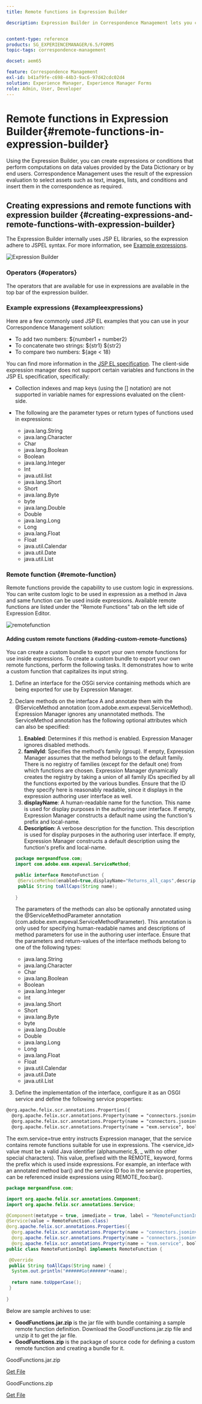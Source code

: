 ```yaml
---
title: Remote functions in Expression Builder

description: Expression Builder in Correspondence Management lets you create expressions and remote functions.


content-type: reference
products: SG_EXPERIENCEMANAGER/6.5/FORMS
topic-tags: correspondence-management

docset: aem65

feature: Correspondence Management
exl-id: b41af9fe-c698-44b3-9ac6-97d42cdc02d4
solution: Experience Manager, Experience Manager Forms
role: Admin, User, Developer
---
```

# Remote functions in Expression Builder{#remote-functions-in-expression-builder}

Using the Expression Builder, you can create expressions or conditions that perform computations on data values provided by the Data Dictionary or by end users. Correspondence Management uses the result of the expression evaluation to select assets such as text, images, lists, and conditions and insert them in the correspondence as required.

## Creating expressions and remote functions with expression builder {#creating-expressions-and-remote-functions-with-expression-builder}

The Expression Builder internally uses JSP EL libraries, so the expression adhere to JSPEL syntax. For more information, see [Example expressions](#exampleexpressions).

![Expression Builder](assets/expressionbuilder.png) 

### Operators {#operators}

The operators that are available for use in expressions are available in the top bar of the expression builder.

### Example expressions {#exampleexpressions}

Here are a few commonly used JSP EL examples that you can use in your Correspondence Management solution:

* To add two numbers: ${number1 + number2}
* To concatenate two strings: ${str1} ${str2}
* To compare two numbers: ${age &lt; 18}

You can find more information in the [JSP EL specification](https://download.oracle.com/otn-pub/jcp/jsp-2.1-fr-spec-oth-JSpec/jsp-2_1-fr-spec-el.pdf). The client-side expression manager does not support certain variables and functions in the JSP EL specification, specifically:

* Collection indexes and map keys (using the [] notation) are not supported in variable names for expressions evaluated on the client-side.
* The following are the parameter types or return types of functions used in expressions:

    * java.lang.String  
    * java.lang.Character  
    * Char  
    * java.lang.Boolean  
    * Boolean  
    * java.lang.Integer  
    * Int  
    * java.util.list
    * java.lang.Short  
    * Short  
    * java.lang.Byte  
    * byte  
    * java.lang.Double  
    * Double  
    * java.lang.Long  
    * Long  
    * java.lang.Float  
    * Float  
    * java.util.Calendar  
    * java.util.Date  
    * java.util.List

### Remote function {#remote-function}

Remote functions provide the capability to use custom logic in expressions. You can write custom logic to be used in expression as a method in Java and same function can be used inside expressions. Available remote functions are listed under the "Remote Functions" tab on the left side of Expression Editor.

![remotefunction](assets/remotefunction.png) 

#### Adding custom remote functions {#adding-custom-remote-functions}

You can create a custom bundle to export your own remote functions for use inside expressions. To create a custom bundle to export your own remote functions, perform the following tasks. It demonstrates how to write a custom function that capitalizes its input string.

1. Define an interface for the OSGi service containing methods which are being exported for use by Expression Manager.
1. Declare methods on the interface A and annotate them with the @ServiceMethod annotation (com.adobe.exm.expeval.ServiceMethod). Expression Manager ignores any unannotated methods. The ServiceMethod annotation has the following optional attributes which can also be specified:

    1. **Enabled**: Determines if this method is enabled. Expression Manager ignores disabled methods.
    1. **familyId**: Specifies the method’s family (group). If empty, Expression Manager assumes that the method belongs to the default family. There is no registry of families (except for the default one) from which functions are chosen. Expression Manager dynamically creates the registry by taking a union of all family IDs specified by all the functions exported by the various bundles. Ensure that the ID they specify here is reasonably readable, since it displays in the expression authoring user interface as well.
    1. **displayName**: A human-readable name for the function. This name is used for display purposes in the authoring user interface. If empty, Expression Manager constructs a default name using the function's prefix and local-name.
    1. **Description**: A verbose description for the function. This description is used for display purposes in the authoring user interface. If empty, Expression Manager constructs a default description using the function's prefix and local-name.

   ```java
   package mergeandfuse.com;
   import com.adobe.exm.expeval.ServiceMethod;
   
   public interface RemoteFunction {
    @ServiceMethod(enabled=true,displayName="Returns_all_caps",description="Function to convert to all CAPS", familyId="remote")
    public String toAllCaps(String name);
    
   }
   
   ```

   The parameters of the methods can also be optionally annotated using the @ServiceMethodParameter annotation (com.adobe.exm.expeval.ServiceMethodParameter). This annotation is only used for specifying human-readable names and descriptions of method parameters for use in the authoring user interface. Ensure that the parameters and return-values of the interface methods belong to one of the following types:

    * java.lang.String
    * java.lang.Character
    * Char
    * java.lang.Boolean
    * Boolean
    * java.lang.Integer
    * Int
    * java.lang.Short
    * Short
    * java.lang.Byte
    * byte
    * java.lang.Double
    * Double
    * java.lang.Long
    * Long
    * java.lang.Float
    * Float
    * java.util.Calendar
    * java.util.Date
    * java.util.List

1. Define the implementation of the interface, configure it as an OSGI service and define the following service properties:

```jsp
@org.apache.felix.scr.annotations.Properties({
  @org.apache.felix.scr.annotations.Property(name = "connectors.jsoninvoker", boolValue = true),
  @org.apache.felix.scr.annotations.Property(name = "connectors.jsoninvoker.alias", value = "<service_id>"),
  @org.apache.felix.scr.annotations.Property(name = "exm.service", boolValue = true)})

```

The exm.service=true entry instructs Expression manager, that the service contains remote functions suitable for use in expressions. The &lt;service_id&gt; value must be a valid Java identifier (alphanumeric,$, _ with no other special characters). This value, prefixed with the REMOTE_ keyword, forms the prefix which is used inside expressions. For example, an interface with an annotated method bar() and the service ID foo in the service properties, can be referenced inside expressions using REMOTE_foo:bar().

```java
package mergeandfuse.com;

import org.apache.felix.scr.annotations.Component;
import org.apache.felix.scr.annotations.Service;

@Component(metatype = true, immediate = true, label = "RemoteFunctionImpl")
@Service(value = RemoteFunction.class)
@org.apache.felix.scr.annotations.Properties({
  @org.apache.felix.scr.annotations.Property(name = "connectors.jsoninvoker", boolValue = true),
  @org.apache.felix.scr.annotations.Property(name = "connectors.jsoninvoker.alias", value = "test1"),
  @org.apache.felix.scr.annotations.Property(name = "exm.service", boolValue = true)})
public class RemoteFuntionImpl implements RemoteFunction {

 @Override
 public String toAllCaps(String name) {
  System.out.println("######Got######"+name);
  
  return name.toUpperCase();
 }
 
}

```

Below are sample archives to use:

* **GoodFunctions.jar.zip** is the jar file with bundle containing a sample remote function definition. Download the GoodFunctions.jar.zip file and unzip it to get the jar file.
* **GoodFunctions.zip** is the package of source code for defining a custom remote function and creating a bundle for it.

GoodFunctions.jar.zip

[Get File](assets/goodfunctions.jar.zip)

GoodFunctions.zip

[Get File](assets/goodfunctions.zip)
